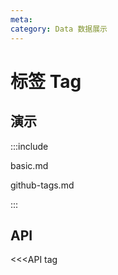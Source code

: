 ```yaml
---
meta:
category: Data 数据展示
---
```


# 标签 Tag

## 演示

:::include

basic.md

github-tags.md

:::

## API

<<<API tag